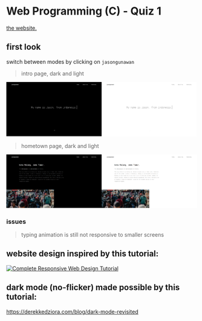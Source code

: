 # Web Programming (C) - Quiz 1

[the website.](https://jasandgun.github.io/quiz1/)

## first look
switch between modes by clicking on `jasongunawan`
> intro page, dark and light

<img alt="" src="assets/docs/intro-dark.png" width="50%" height="50%"><img alt="" src="assets/docs/intro-light.png" width="50%" height="50%">

> hometown page, dark and light

<img alt="" src="assets/docs/hometown-dark.png" width="50%" height="50%"><img alt="" src="assets/docs/hometown-light.png" width="50%" height="50%">

### issues
> typing animation is still not responsive to smaller screens

## website design inspired by this tutorial:
[![Complete Responsive Web Design Tutorial](https://img.youtube.com/vi/gKgrdJgEtMA/0.jpg)](https://www.youtube.com/watch?v=gKgrdJgEtMA)

## dark mode (no-flicker) made possible by this tutorial:
https://derekkedziora.com/blog/dark-mode-revisited
